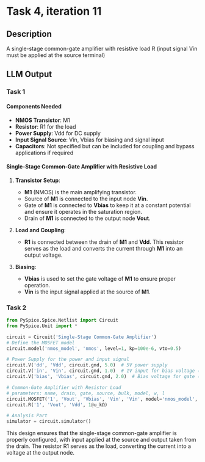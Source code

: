 # Task 4, iteration 11

## Description
A single-stage common-gate amplifier with resistive load R (input signal Vin must be applied at the source terminal)

## LLM Output

### Task 1

#### Components Needed
- **NMOS Transistor**: M1
- **Resistor**: R1 for the load
- **Power Supply**: Vdd for DC supply
- **Input Signal Source**: Vin, Vbias for biasing and signal input
- **Capacitors**: Not specified but can be included for coupling and bypass applications if required

#### Single-Stage Common-Gate Amplifier with Resistive Load

1. **Transistor Setup**:
   - **M1** (NMOS) is the main amplifying transistor.
   - Source of **M1** is connected to the input node **Vin**.
   - Gate of **M1** is connected to **Vbias** to keep it at a constant potential and ensure it operates in the saturation region.
   - Drain of **M1** is connected to the output node **Vout**.

2. **Load and Coupling**:
   - **R1** is connected between the drain of **M1** and **Vdd**. This resistor serves as the load and converts the current through **M1** into an output voltage.

3. **Biasing**:
   - **Vbias** is used to set the gate voltage of **M1** to ensure proper operation.
   - **Vin** is the input signal applied at the source of **M1**.

### Task 2

```python
from PySpice.Spice.Netlist import Circuit
from PySpice.Unit import *

circuit = Circuit('Single-Stage Common-Gate Amplifier')
# Define the MOSFET model
circuit.model('nmos_model', 'nmos', level=1, kp=100e-6, vto=0.5)

# Power Supply for the power and input signal
circuit.V('dd', 'Vdd', circuit.gnd, 5.0)  # 5V power supply
circuit.V('in', 'Vin', circuit.gnd, 1.0)  # 1V input for bias voltage (= V_th + 0.5 = 0.5 + 0.5 = 1.0)
circuit.V('bias', 'Vbias', circuit.gnd, 2.0)  # Bias voltage for gate (= Vth + 0.5 = 0.5 + 0.5 = 1.0)

# Common-Gate Amplifier with Resistor Load
# parameters: name, drain, gate, source, bulk, model, w, l
circuit.MOSFET('1', 'Vout', 'Vbias', 'Vin', 'Vin', model='nmos_model', w=50e-6, l=1e-6)
circuit.R('1', 'Vout', 'Vdd', 1@u_kΩ)

# Analysis Part
simulator = circuit.simulator()
```

This design ensures that the single-stage common-gate amplifier is properly configured, with input applied at the source and output taken from the drain. The resistor R1 serves as the load, converting the current into a voltage at the output node.
